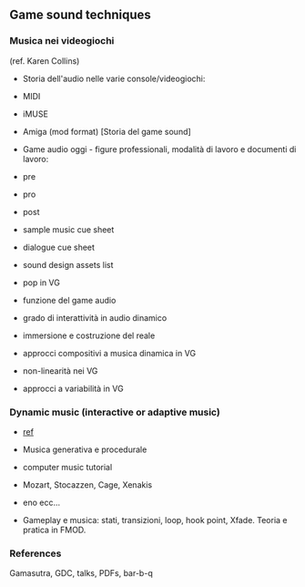 ## Game sound techniques

### Musica nei videogiochi

(ref. Karen Collins)

* Storia dell'audio nelle varie console/videogiochi:

 * MIDI
 * iMUSE
 * Amiga (mod format) [Storia del game sound]

* Game audio oggi - figure professionali, modalità di lavoro e documenti di lavoro:

 * pre
 * pro
 * post
 * sample music cue sheet
 * dialogue cue sheet
 * sound design assets list
 * pop in VG
 * funzione del game audio
 * grado di interattività in audio dinamico
 * immersione e costruzione del reale
 * approcci compositivi a musica dinamica in VG
 * non-linearità nei VG
 * approcci a variabilità in VG

### Dynamic music (interactive or adaptive music)

* [ref](https://en.wikipedia.org/wiki/Dynamic_music)

* Musica generativa e procedurale

 * computer music tutorial
 * Mozart, Stocazzen, Cage, Xenakis
 * eno ecc...

* Gameplay e musica: stati, transizioni, loop, hook point, Xfade. Teoria e pratica in FMOD.

### References

Gamasutra, GDC, talks, PDFs, bar-b-q
